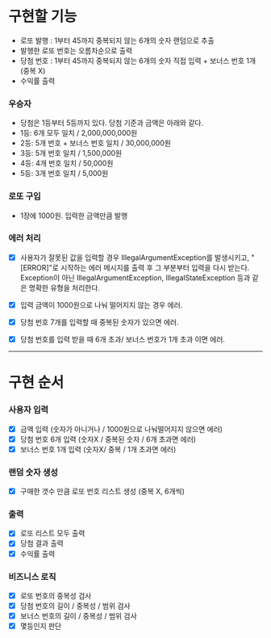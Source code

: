 # 구현할 기능
-  로또 발행 : 1부터 45까지 중복되지 않는 6개의 숫자 랜덤으로 추출
-  발행한 로또 번호는 오름차순으로 출력 
-  당첨 번호 : 1부터 45까지 중복되지 않는 6개의 숫자 직접 입력 + 보너스 번호 1개 (중복 X)
-  수익률 출력

### 우승자
- 당첨은 1등부터 5등까지 있다. 당첨 기준과 금액은 아래와 같다.
- 1등: 6개 모두 일치 / 2,000,000,000원
- 2등: 5개 번호 + 보너스 번호 일치 / 30,000,000원
- 3등: 5개 번호 일치 / 1,500,000원
- 4등: 4개 번호 일치 / 50,000원
- 5등: 3개 번호 일치 / 5,000원

### 로또 구입
-  1장에 1000원. 입력한 금액만큼 발행

### 에러 처리
- [x] 사용자가 잘못된 값을 입력할 경우 IllegalArgumentException를 발생시키고, "[ERROR]"로 시작하는 에러 메시지를 출력 후 그 부분부터 입력을 다시 받는다.
Exception이 아닌 IllegalArgumentException, IllegalStateException 등과 같은 명확한 유형을 처리한다.
- [x] 입력 금액이 1000원으로 나눠 떨어지지 않는 경우 에러.
- [x] 당첨 번호 7개를 입력할 때 중복된 숫자가 있으면 에러.
- [x] 당첨 번호를 입력 받을 때 6개 초과/ 보너스 번호가 1개 초과 이면 에러.


---

# 구현 순서

### 사용자 입력
- [X] 금액 입력 (숫자가 아니거나 / 1000원으로 나눠떨어지지 않으면 에러)
- [X] 당첨 번호 6개 입력 (숫자X / 중복된 숫자 / 6개 초과면 에러)
- [X] 보너스 번호 1개 입력 (숫자X/ 중복 / 1개 초과면 에러)

### 랜덤 숫자 생성
- [x] 구매한 갯수 만큼 로또 번호 리스트 생성 (중복 X, 6개씩)

### 출력
- [x] 로또 리스트 모두 출력
- [x] 당첨 결과 출력
- [x] 수익률 출력

### 비즈니스 로직
- [X] 로또 번호의 중복성 검사
- [X] 당첨 번호의 길이 / 중복성 / 범위 검사
- [X] 보너스 번호의 길이 / 중복성 / 범위 검사
- [x] 몇등인지 판단